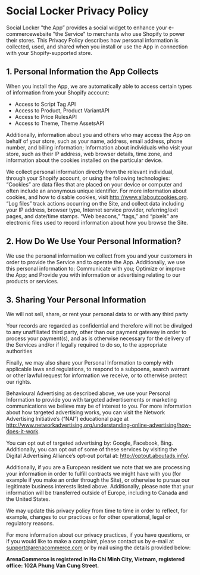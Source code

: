 
# Social Locker Privacy Policy

Social Locker "the App” provides a social widget to enhance your e-commercewebsite "the Service" to merchants who use Shopify to power their stores. This Privacy Policy describes how personal information is collected, used, and shared when you install or use the App in connection with your Shopify-supported store.

## 1. Personal Information the App Collects

When you install the App, we are automatically able to access certain types of information from your Shopify account:

- Access to Script Tag API
- Access to Product, Product VariantAPI
- Access to Price RulesAPI
- Access to Theme, Theme AssetsAPI

Additionally, information about you and others who may access the App on behalf of your store, such as your name, address, email address, phone number, and billing information; Information about individuals who visit your store, such as their IP address, web browser details, time zone, and information about the cookies installed on the particular device.

We collect personal information directly from the relevant individual, through your Shopify account, or using the following technologies: “Cookies” are data files that are placed on your device or computer and often include an anonymous unique identifier. For more information about cookies, and how to disable cookies, visit <a href="http://www.allaboutcookies.org" target="_blank">http://www.allaboutcookies.org</a>. “Log files” track actions occurring on the Site, and collect data including your IP address, browser type, Internet service provider, referring/exit pages, and date/time stamps. “Web beacons,” “tags,” and “pixels” are electronic files used to record information about how you browse the Site.

## 2. How Do We Use Your Personal Information?

We use the personal information we collect from you and your customers in order to provide the Service and to operate the App. Additionally, we use this personal information to: Communicate with you; Optimize or improve the App; and Provide you with information or advertising relating to our products or services.

## 3. Sharing Your Personal Information

We will not sell, share, or rent your personal data to or with any third party

Your records are regarded as confidential and therefore will not be divulged to any unaffiliated third party, other than our payment gateway in order to process your payment(s), and as is otherwise necessary for the delivery of the Services and/or if legally required to do so, to the appropriate authorities

Finally, we may also share your Personal Information to comply with applicable laws and regulations, to respond to a subpoena, search warrant or other lawful request for information we receive, or to otherwise protect our rights.

Behavioural Advertising as described above, we use your Personal Information to provide you with targeted advertisements or marketing communications we believe may be of interest to you. For more information about how targeted advertising works, you can visit the Network Advertising Initiative’s (“NAI”) educational page at <a href="http://www.networkadvertising.org/understanding-online-advertising/how-does-it-work" target="_blank">http://www.networkadvertising.org/understanding-online-advertising/how-does-it-work</a>.

You can opt out of targeted advertising by: Google, Facebook, Bing. Additionally, you can opt out of some of these services by visiting the Digital Advertising Alliance’s opt-out portal at: <a href="http://optout.aboutads.info/" target="_blank">http://optout.aboutads.info/</a>.

Additionally, if you are a European resident we note that we are processing your information in order to fulfill contracts we might have with you (for example if you make an order through the Site), or otherwise to pursue our legitimate business interests listed above. Additionally, please note that your information will be transferred outside of Europe, including to Canada and the United States.

We may update this privacy policy from time to time in order to reflect, for example, changes to our practices or for other operational, legal or regulatory reasons.

For more information about our privacy practices, if you have questions, or if you would like to make a complaint, please contact us by e-mail at support@arenacommerce.com or by mail using the details provided below:

__ArenaCommerce is registered in Ho Chi Minh City, Vietnam, registered office: 102A Phung Van Cung Street.__
